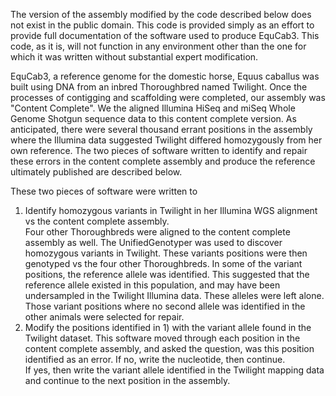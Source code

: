 The version of the assembly modified by the code described below does not exist in the public domain.  This code is provided simply as an effort to provide full documentation of the software used to produce EquCab3.  This code, as it is, will not function in any environment other than the one for which it was written without substantial expert modification.


EquCab3, a reference genome for the domestic horse, Equus caballus was built using DNA from an inbred Thoroughbred named Twilight.  Once the processes of contigging and scaffolding were completed, our assembly was "Content Complete".  We the aligned Illumina HiSeq and miSeq Whole Genome Shotgun sequence data to this content complete version.  As anticipated, there were several thousand errant positions in the assembly where the Illumina data suggested Twilight differed homozygously from her own reference.  The two pieces of software written to identify and repair these errors in the content complete assembly and produce the reference ultimately published are described below.

These two pieces of software were written to 
1) Identify homozygous variants in Twilight in her Illumina WGS alignment vs the content complete assembly.  
   	    Four other Thoroughbreds were aligned to the content complete assembly as well.  The UnifiedGenotyper was used to discover homozygous variants in Twilight.  These variants positions were then 
	    genotyped vs the four other Thoroughbreds.  In some of the variant positions, the reference allele was identified.  This suggested that the reference allele existed in this population, and may 
	    have been undersampled in the Twilight Illumina data.  These alleles were left alone.  Those variant positions where no second allele was identified in the other animals were selected for repair.
2) Modify the positions identified in 1) with the variant allele found in the Twilight dataset.
   	    This software moved through each position in the content complete assembly, and asked the question, was this position identified as an error.  If no, write the nucleotide, then continue.  
	    If yes, then write the variant allele identified in the Twilight mapping data and continue to the next position in the assembly.


